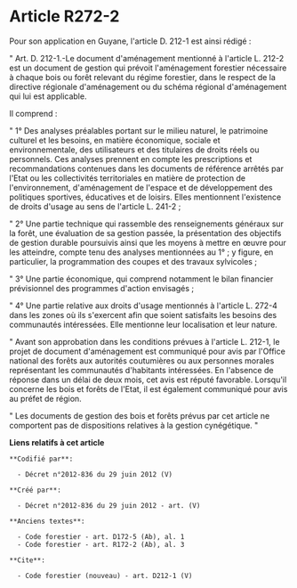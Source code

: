 # Article R272-2

Pour son application en Guyane, l'article D. 212-1 est ainsi rédigé : 

" Art. D. 212-1.-Le document d'aménagement mentionné à l'article L. 212-2 est un document de gestion qui prévoit
l'aménagement forestier nécessaire à chaque bois ou forêt relevant du régime forestier, dans le respect de la directive
régionale d'aménagement ou du schéma régional d'aménagement qui lui est applicable. 

Il comprend : 

" 1° Des analyses préalables portant sur le milieu naturel, le patrimoine culturel et les besoins, en matière économique,
sociale et environnementale, des utilisateurs et des titulaires de droits réels ou personnels. Ces analyses prennent en
compte les prescriptions et recommandations contenues dans les documents de référence arrêtés par l'Etat ou les collectivités
territoriales en matière de protection de l'environnement, d'aménagement de l'espace et de développement des politiques
sportives, éducatives et de loisirs. Elles mentionnent l'existence de droits d'usage au sens de l'article L. 241-2 ; 

" 2° Une partie technique qui rassemble des renseignements généraux sur la forêt, une évaluation de sa gestion passée, la
présentation des objectifs de gestion durable poursuivis ainsi que les moyens à mettre en œuvre pour les atteindre, compte
tenu des analyses mentionnées au 1° ; y figure, en particulier, la programmation des coupes et des travaux sylvicoles ; 

" 3° Une partie économique, qui comprend notamment le bilan financier prévisionnel des programmes d'action envisagés ; 

" 4° Une partie relative aux droits d'usage mentionnés à l'article L. 272-4 dans les zones où ils s'exercent afin que soient
satisfaits les besoins des communautés intéressées. Elle mentionne leur localisation et leur nature. 

" Avant son approbation dans les conditions prévues à l'article L. 212-1, le projet de document d'aménagement est communiqué
pour avis par l'Office national des forêts aux autorités coutumières ou aux personnes morales représentant les communautés
d'habitants intéressées. En l'absence de réponse dans un délai de deux mois, cet avis est réputé favorable. Lorsqu'il
concerne les bois et forêts de l'Etat, il est également communiqué pour avis au préfet de région. 

" Les documents de gestion des bois et forêts prévus par cet article ne comportent pas de dispositions relatives à la gestion
cynégétique. "

**Liens relatifs à cet article**

	**Codifié par**:

	  - Décret n°2012-836 du 29 juin 2012 (V)

	**Créé par**:

	  - Décret n°2012-836 du 29 juin 2012 - art. (V)

	**Anciens textes**:

	  - Code forestier - art. D172-5 (Ab), al. 1
	  - Code forestier - art. R172-2 (Ab), al. 3

	**Cite**:

	  - Code forestier (nouveau) - art. D212-1 (V)
